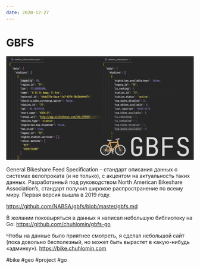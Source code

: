 ```yaml
---
date: 2020-12-27
---
```


# GBFS

![GBFS JSON example](gbfs.jpeg "GBFS JSON example")

General Bikeshare Feed Specification – стандарт описания данных о системах велопроката (и не только), с акцентом на актуальность таких данных. Разработанный под руководством North American Bikeshare Association’s, стандарт получил широкое распространение по всему миру. Первая версия вышла в 2019 году.

https://github.com/NABSA/gbfs/blob/master/gbfs.md

В желании поковыряться в данных я написал небольшую библиотеку на Go:
https://github.com/chuhlomin/gbfs-go

Чтобы на данные было приятнее смотреть, я сделал небольшой сайт (пока довольно бесполезный, но может быть вырастет в какую-нибудь «админку»).
https://bike.chuhlomin.com

#bike #geo #project #go

